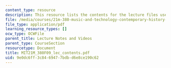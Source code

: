 ```yaml
---
content_type: resource
description: This resource lists the contents for the lecture files used in this course.
file: /media/courses/21m-380-music-and-technology-contemporary-history-and-aesthetics-fall-2009/9e0dc6ff3c8469477bdbd6e8ce190c62_MIT21M_380F09_lec_contents.pdf
file_type: application/pdf
learning_resource_types: []
ocw_type: OCWFile
parent_title: Lecture Notes and Videos
parent_type: CourseSection
resourcetype: Document
title: MIT21M_380F09_lec_contents.pdf
uid: 9e0dc6ff-3c84-6947-7bdb-d6e8ce190c62
---
```

